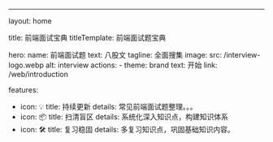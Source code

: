 ---
layout: home
 
title: 前端面试宝典
titleTemplate: 前端面试题宝典
 
hero:
  name: 前端面试题
  text: 八股文
  tagline: 全面搜集
  image:
    src: /interview-logo.webp
    alt: interview
  actions:
    - theme: brand
      text: 开始
      link: /web/introduction
 
features:
  - icon: 💡
    title: 持续更新
    details: 常见前端面试题整理。。。
  - icon: 📦
    title: 扫清盲区
    details: 系统化深入知识点，构建知识体系
  - icon: 🛠️
    title: 复习稳固
    details: 多复习知识点，巩固基础知识内容。
